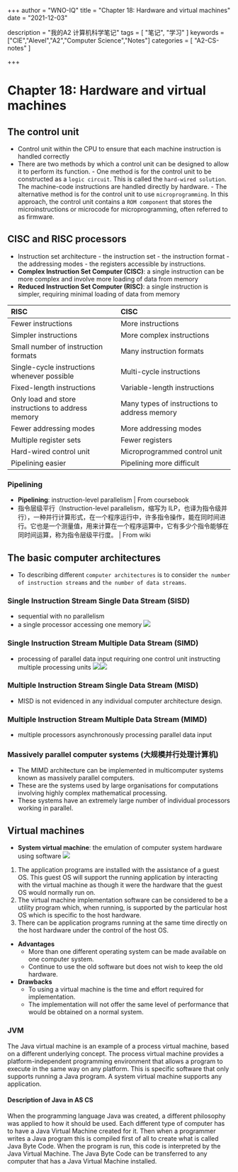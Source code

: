 +++
author = "WNO-IQ"
title = "Chapter 18: Hardware and virtual machines"
date = "2021-12-03"

description = "我的A2 计算机科学笔记"
tags = [
    "笔记",
    "学习"
]
keywords = ["CIE","Alevel","A2","Computer Science","Notes"]
categories = [
    "A2-CS-notes"
]

+++

# Chapter 18: Hardware and virtual machines

## The control unit

- Control unit within the CPU to ensure that each machine instruction is handled correctly
- There are two methods by which a control unit can be designed to allow it to perform its function. - One method is for the control unit to be constructed as a `logic circuit`. This is called the `hard-wired solution`. The machine-code instructions are handled directly by hardware. - The alternative method is for the control unit to use `microprogramming`. In this approach, the control unit contains a `ROM component` that stores the microinstructions or microcode for microprogramming, often referred to as firmware.
  <br>

## CISC and RISC processors

- Instruction set architecture - the instruction set - the instruction format - the addressing modes - the registers accessible by instructions.
  <br>
- **Complex Instruction Set Computer (CISC)**: a single instruction can be more complex and involve more loading of data from memory
- **Reduced Instruction Set Computer (RISC)**: a single instruction is simpler, requiring minimal loading of data from memory

| RISC                                               | CISC                                         |
| :------------------------------------------------- | :------------------------------------------- |
| Fewer instructions                                 | More instructions                            |
| Simpler instructions                               | More complex instructions                    |
| Small number of instruction formats                | Many instruction formats                     |
| Single-cycle instructions whenever possible        | Multi-cycle instructions                     |
| Fixed-length instructions                          | Variable-length instructions                 |
| Only load and store instructions to address memory | Many types of instructions to address memory |
| Fewer addressing modes                             | More addressing modes                        |
| Multiple register sets                             | Fewer registers                              |
| Hard-wired control unit                            | Microprogrammed control unit                 |
| Pipelining easier                                  | Pipelining more difficult                    |

### Pipelining

- **Pipelining**: instruction-level parallelism | From coursebook
- 指令层级平行（Instruction-level parallelism，缩写为 ILP，也译为指令级并行），一种并行计算形式，在一个程序运行中，许多指令操作，能在同时间进行。它也是一个测量值，用来计算在一个程序运算中，它有多少个指令能够在同时间运算，称为指令层级平行度。 | From wiki
  <br>

## The basic computer architectures

- To describing different `computer architectures` is to consider `the number of instruction streams` and `the number of data streams`.

### Single Instruction Stream Single Data Stream (SISD)

- sequential with no parallelism
- a single processor accessing one memory
  ![](cs-note-img/Pastedimage20211118075336.png)

### Single Instruction Stream Multiple Data Stream (SIMD)

- processing of parallel data input requiring one
  control unit instructing multiple processing units
  ![](cs-note-img/Pastedimage20211118075745.png)![](cs-note-img/Pastedimage20211118075800.png)

### Multiple Instruction Stream Single Data Stream (MISD)

- MISD is not evidenced in any individual computer architecture design.

### Multiple Instruction Stream Multiple Data Stream (MIMD)

- multiple processors asynchronously processing parallel data input

### Massively parallel computer systems (大规模并行处理计算机)

- The MIMD architecture can be implemented in multicomputer systems known as massively parallel computers.
- These are the systems used by large organisations for computations involving highly complex mathematical processing.
- These systems have an extremely large number of individual
  processors working in parallel.
  <br>

## Virtual machines

- **System virtual machine**: the emulation of computer system hardware using software
  ![](cs-note-img/Pastedimage20211118081440.png)

1. The application programs are installed with the assistance of a guest OS. This guest OS will support the running application by interacting with the virtual machine as though it were the hardware that the guest OS would normally run on.
   <br>
2. The virtual machine implementation software can be considered to be a utility program which, when running, is supported by the particular host OS which is specific to the host hardware.
   <br>
3. There can be application programs running at the same time directly on the host hardware under the control of the host OS.

- **Advantages**
  - More than one different operating system can be made available on one computer system.
  - Continue to use the old software but does not wish to keep the old hardware.
- **Drawbacks**
  - To using a virtual machine is the time and effort required for implementation.
  - The implementation will not offer the same level of performance that would be obtained on a normal system.

### JVM

The Java virtual machine is an example of a process virtual machine, based on a different underlying concept. The process virtual machine provides a platform-independent programming environment that allows a program to execute in the same way on any platform. This is specific software that only supports running a Java program. A system virtual machine supports any application.

#### Description of Java in AS CS

When the programming language Java was created, a different philosophy was applied to how it should be used. Each different type of computer has to have a Java Virtual Machine created for it. Then when a programmer writes a Java program this is compiled first of all to create what is called Java Byte Code. When the program is run, this code is interpreted by the Java Virtual Machine. The Java Byte Code can be transferred to any computer that has a Java Virtual Machine installed.
